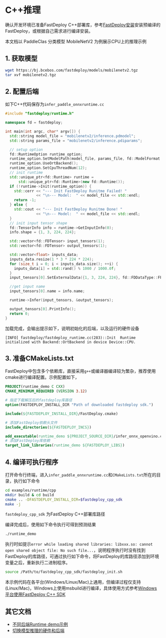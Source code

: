 # C++推理

确认开发环境已准备FastDeploy C++部署库，参考[FastDeploy安装](../../build_and_install/)安装预编译的FastDeploy，或根据自己需求进行编译安装。

本文档以 PaddleClas 分类模型 MobileNetV2 为例展示CPU上的推理示例

## 1. 获取模型

```bash
wget https://bj.bcebos.com/fastdeploy/models/mobilenetv2.tgz
tar xvf mobilenetv2.tgz
```

## 2. 配置后端

如下C++代码保存为`infer_paddle_onnxruntime.cc`

``` c++
#include "fastdeploy/runtime.h"

namespace fd = fastdeploy;

int main(int argc, char* argv[]) {
  std::string model_file = "mobilenetv2/inference.pdmodel";
  std::string params_file = "mobilenetv2/inference.pdiparams";

  // setup option
  fd::RuntimeOption runtime_option;
  runtime_option.SetModelPath(model_file, params_file, fd::ModelFormat::PADDLE);
  runtime_option.UseOrtBackend();
  runtime_option.SetCpuThreadNum(12);
  // init runtime
  std::unique_ptr<fd::Runtime> runtime =
      std::unique_ptr<fd::Runtime>(new fd::Runtime());
  if (!runtime->Init(runtime_option)) {
    std::cerr << "--- Init FastDeploy Runitme Failed! "
              << "\n--- Model:  " << model_file << std::endl;
    return -1;
  } else {
    std::cout << "--- Init FastDeploy Runitme Done! "
              << "\n--- Model:  " << model_file << std::endl;
  }
  // init input tensor shape
  fd::TensorInfo info = runtime->GetInputInfo(0);
  info.shape = {1, 3, 224, 224};

  std::vector<fd::FDTensor> input_tensors(1);
  std::vector<fd::FDTensor> output_tensors(1);

  std::vector<float> inputs_data;
  inputs_data.resize(1 * 3 * 224 * 224);
  for (size_t i = 0; i < inputs_data.size(); ++i) {
    inputs_data[i] = std::rand() % 1000 / 1000.0f;
  }
  input_tensors[0].SetExternalData({1, 3, 224, 224}, fd::FDDataType::FP32, inputs_data.data());

  //get input name
  input_tensors[0].name = info.name;

  runtime->Infer(input_tensors, &output_tensors);

  output_tensors[0].PrintInfo();
  return 0;
}
```
加载完成，会输出提示如下，说明初始化的后端，以及运行的硬件设备
```
[INFO] fastdeploy/fastdeploy_runtime.cc(283)::Init	Runtime initialized with Backend::OrtBackend in device Device::CPU.
```

## 3. 准备CMakeLists.txt

FastDeploy中包含多个依赖库，直接采用`g++`或编译器编译较为繁杂，推荐使用cmake进行编译配置。示例配置如下，

```cmake
PROJECT(runtime_demo C CXX)
CMAKE_MINIMUM_REQUIRED (VERSION 3.12)

# 指定下载解压后的fastdeploy库路径
option(FASTDEPLOY_INSTALL_DIR "Path of downloaded fastdeploy sdk.")

include(${FASTDEPLOY_INSTALL_DIR}/FastDeploy.cmake)

# 添加FastDeploy依赖头文件
include_directories(${FASTDEPLOY_INCS})

add_executable(runtime_demo ${PROJECT_SOURCE_DIR}/infer_onnx_openvino.cc)
# 添加FastDeploy库依赖
target_link_libraries(runtime_demo ${FASTDEPLOY_LIBS})
```

## 4. 编译可执行程序

打开命令行终端，进入`infer_paddle_onnxruntime.cc`和`CMakeLists.txt`所在的目录，执行如下命令

```bash
cd examples/runtime/cpp
mkdir build & cd build
cmake .. -DFASTDEPLOY_INSTALL_DIR=$fastdeploy_cpp_sdk
make -j
```

```fastdeploy_cpp_sdk``` 为FastDeploy C++部署库路径

编译完成后，使用如下命令执行可得到预测结果
```bash
./runtime_demo
```
执行时如提示`error while loading shared libraries: libxxx.so: cannot open shared object file: No such file...`，说明程序执行时没有找到FastDeploy的库路径，可通过执行如下命令，将FastDeploy的库路径添加到环境变量之后，重新执行二进制程序。
```bash
source /Path/to/fastdeploy_cpp_sdk/fastdeploy_init.sh
```

本示例代码在各平台(Windows/Linux/Mac)上通用，但编译过程仅支持(Linux/Mac)，Windows上使用msbuild进行编译，具体使用方式参考[Windows平台使用FastDeploy C++ SDK](../../faq/use_sdk_on_windows.md)

## 其它文档

- [不同后端Runtime demo示例](../../../../examples/runtime/README.md)
- [切换模型推理的硬件和后端](../../faq/how_to_change_backend.md)
